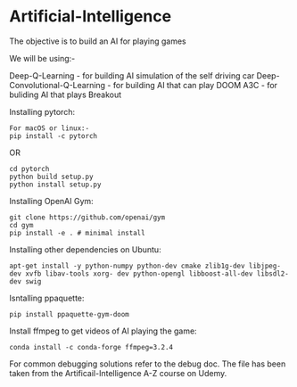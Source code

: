 # Artificial-Intelligence

The objective is to build an AI for playing games

We will be using:-
 
Deep-Q-Learning 				- for building AI simulation of the self driving car 
Deep-Convolutional-Q-Learning	- for building AI that can play DOOM
A3C								- for buliding AI that plays Breakout


Installing pytorch:

    For macOS or linux:-
    pip install -c pytorch

OR

    cd pytorch
    python build setup.py
    python install setup.py

Installing OpenAI Gym:

    git clone https://github.com/openai/gym
    cd gym
    pip install -e . # minimal install

Installing other dependencies on Ubuntu:

    apt-get install -y python-numpy python-dev cmake zlib1g-dev libjpeg-dev xvfb libav-tools xorg- dev python-opengl libboost-all-dev libsdl2-dev swig

Isntalling ppaquette:
   
    pip install ppaquette-gym-doom

Install ffmpeg to get videos of AI playing the game:
 
    conda install -c conda-forge ffmpeg=3.2.4


For common debugging solutions refer to the debug doc. The file has been taken from the Artificail-Intelligence A-Z course on Udemy.

